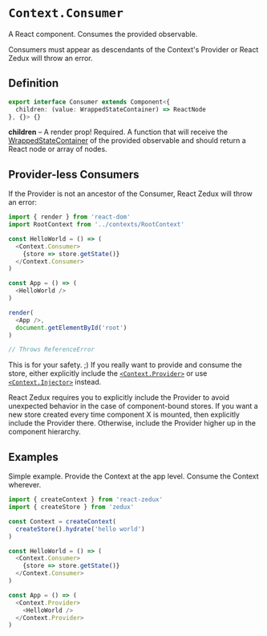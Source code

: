 # `Context.Consumer`

A React component. Consumes the provided observable.

Consumers must appear as descendants of the Context's Provider or React Zedux will throw an error.

## Definition

```typescript
export interface Consumer extends Component<{
  children: (value: WrappedStateContainer) => ReactNode
}, {}> {}
```

**children** &ndash; A render prop! Required. A function that will receive the [WrappedStateContainer](/types/WrappedStateContainer) of the provided observable and should return a React node or array of nodes.

## Provider-less Consumers

If the Provider is not an ancestor of the Consumer, React Zedux will throw an error:

```js
import { render } from 'react-dom'
import RootContext from '../contexts/RootContext'

const HelloWorld = () => (
  <Context.Consumer>
    {store => store.getState()}
  </Context.Consumer>
)

const App = () => (
  <HelloWorld />
)

render(
  <App />,
  document.getElementById('root')
)

// Throws ReferenceError
```

This is for your safety. ;) If you really want to provide and consume the store, either explicitly include the [`<Context.Provider>`](/types/context/Provider.md) or use [`<Context.Injector>`](/types/context/Injector.md) instead.

React Zedux requires you to explicitly include the Provider to avoid unexpected behavior in the case of component-bound stores. If you want a new store created every time component X is mounted, then explicitly include the Provider there. Otherwise, include the Provider higher up in the component hierarchy.

## Examples

Simple example. Provide the Context at the app level. Consume the Context wherever.

```js
import { createContext } from 'react-zedux'
import { createStore } from 'zedux'

const Context = createContext(
  createStore().hydrate('hello world')
)

const HelloWorld = () => (
  <Context.Consumer>
    {store => store.getState()}
  </Context.Consumer>
)

const App = () => (
  <Context.Provider>
    <HelloWorld />
  </Context.Provider>
)
```